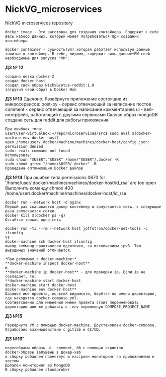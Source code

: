 # NickVG_microservices
NickVG microservices repository

    docker image - Это заготовка для создания контейнера. Содержит в себе весь набоор данных, который может потребоваться при создании контейнера

    docker container - сущность(vm) которая работает используя данные зашитые в контейнер. В себе, видимо, содержит лишь данные+RW слой необходимые для запуска "VM".

**ДЗ № 12**

    создана ветка docker-2
    cоздал docker host
    создал свой образ NickVG/otus-reddit:1.0
    загрузил свой образ в Docker Hub

**ДЗ №13**
	*Сделано:*
	Развёрнуто приложение состоящие из микросервисов:
	post-py - сервис отвечающий за написание постов
	comment - сервис отвечающий за написание комментариев
	ui - веб-интерфейс, работающий с другими сервисами
	Скачан образ mongoDB
	создана сеть для reddit для работы приложения

	При ошибках типа:
	user@user-VirtualBox:~/repo/microservices/src$ sudo eval $(docker-machine env docker-host)
	open /home/user/.docker/machine/machines/docker-host/config.json: permission denied
	sudo: eval: command not found
	Использовть:
	sudo chown "$USER":"$USER" /home/"$USER"/.docker -R
	sudo chmod g+rwx "/home/$USER/.docker" -R
	Проведена оптимизация Docker файлов

**ДЗ №14**
	При ошибке типа 
	permissions 0670 for '/home/user/.docker/machine/machines/docker-host/id_rsa' are too open
	Выполнить команду
	chmod 400 /home/user/.docker/machine/machines/docker-host/id_rsa

	docker run --network host -d nginx
	Первый раз скачивается докер контейнер и запускается сеть, в следующие разы запускаются сетки.
	docker kill $(docker ps -q)
	Остаётся только одна сеть
	
	docker run -ti --rm --network host joffotron/docker-net-tools -c ifconfig
	vs
	docker-machine ssh docker-host ifconfig
	вывод комманд практически идентичен, за исключением ipv6. Тип выводимых значений отличается.

	*При роблемах с docker-machine:*
	**docker-machine inspect docker-host** 
	и 
	**docker-machine ip docker-host** - для проверки ip. Если ip не совпадают, то:
	**docker-machine start docker-host
	docker-machine start docker-host
	docker-machine env docker-host**
	Базовое имя проекта, по-всей видимсоти,	берётся по имени директории, где находится docker-compose.yml.
	Соответсвенно для именения имени проекта стоит переименовать директорию или же добавить в .env переменную COMPOSE_PROJECT_NAME

**ДЗ №15**

	Развёрнута VM с помощью docker-machine. Доустановлен docker-compose.
	Отработано взаимодействие с gitlab и CI/CD.

**ДЗ №16**"

	пересобраны образы ui, comment, db с помощью скриптов
	docker-образы запушены в докер-хаб
	в сборку добавлен прометеус и настроен мониторинг за приложениями и хостом
	Добален мониторинг аз MongoDB
	В сборку добавлен cloudprober

